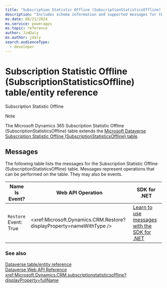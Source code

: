 ```yaml
---
title: "Subscription Statistic Offline (SubscriptionStatisticsOffline) table/entity reference (Microsoft Dynamics 365)"
description: "Includes schema information and supported messages for the Subscription Statistic Offline (SubscriptionStatisticsOffline) table/entity with Microsoft Dynamics 365."
ms.date: 08/21/2024
ms.service: powerapps
ms.topic: reference
author: JimDaly
ms.author: jdaly
search.audienceType: 
  - developer
---
```


# Subscription Statistic Offline (SubscriptionStatisticsOffline) table/entity reference

Subscription Statistic Offline

> [!NOTE]
> The Microsoft Dynamics 365 Subscription Statistic Offline (SubscriptionStatisticsOffline) table extends the [Microsoft Dataverse Subscription Statistic Offline (SubscriptionStatisticsOffline) table](/power-apps/developer/data-platform/reference/entities/subscriptionstatisticsoffline).


## Messages

The following table lists the messages for the Subscription Statistic Offline (SubscriptionStatisticsOffline) table.
Messages represent operations that can be performed on the table. They may also be events.

| Name <br />Is Event? |Web API Operation |SDK for .NET |
| ---- | ----- |----- |
| `Restore`<br />Event: True |<xref:Microsoft.Dynamics.CRM.Restore?displayProperty=nameWithType /> |[Learn to use messages with the SDK for .NET](/power-apps/developer/data-platform/org-service/use-messages)|





### See also

[Dataverse table/entity reference](../about-entity-reference.md)  
[Dataverse Web API Reference](/power-apps/developer/data-platform/webapi/reference/about)   
<xref:Microsoft.Dynamics.CRM.subscriptionstatisticsoffline?displayProperty=fullName>
